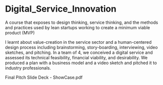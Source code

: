 # Digital_Service_Innovation
A course that exposes to design thinking, service thinking, and the methods and practices used by lean startups working to create a minimum viable product (MVP)

I learnt about value-creation in the service sector and a human-centered design process including brainstorming, story-boarding, interviewing, video sketches, and pitching. In a team of 4, we conceived a digital service and assessed its technical feasibility, financial viability, and desirability. We produced a plan with a business model and a video sketch and pitched it to industry professionals.

Final Pitch Slide Deck - ShowCase.pdf
